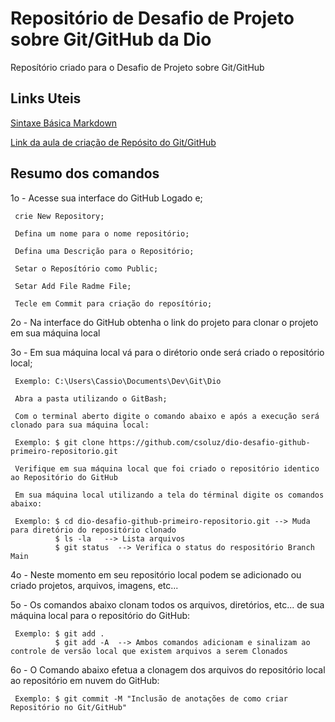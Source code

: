 # Repositório de Desafio de Projeto sobre Git/GitHub da Dio
Reposítório criado para o Desafio de Projeto sobre Git/GitHub

## Links Uteis

[Sintaxe Básica Markdown](https://www.markdownguide.org/getting-started/)

[Link da aula de criação de Repósito do Git/GitHub](https://web.dio.me/lab/criando-seu-primeiro-repositorio-no-github-para-compartilhar-seu-progresso/learning/e714fb1c-4990-4c47-99a5-d97703e40b4d)

## Resumo dos comandos

1o - Acesse sua interface do GitHub Logado e;

     crie New Repository;
     
     Defina um nome para o nome repositório;
     
     Defina uma Descrição para o Repositório;
     
     Setar o Reposítório como Public;
     
     Setar Add File Radme File;
     
     Tecle em Commit para criação do reposítório;

2o - Na interface do GitHub obtenha o link do projeto para clonar o projeto em sua máquina local
     
3o - Em sua máquina local vá para o dirétorio onde será criado o repositório local;

     Exemplo: C:\Users\Cassio\Documents\Dev\Git\Dio
     
     Abra a pasta utilizando o GitBash;
     
     Com o terminal aberto digite o comando abaixo e após a execução será clonado para sua máquina local:
     
     Exemplo: $ git clone https://github.com/csoluz/dio-desafio-github-primeiro-repositorio.git
     
     Verifique em sua máquina local que foi criado o repositório identico ao Repositório do GitHub
     
     Em sua máquina local utilizando a tela do términal digite os comandos abaixo:
     
     Exemplo: $ cd dio-desafio-github-primeiro-repositorio.git --> Muda para diretório do repositório clonado
              $ ls -la   --> Lista arquivos
              $ git status  --> Verifica o status do respositório Branch Main
             
4o - Neste momento em seu repositório local podem se adicionado ou criado projetos, arquivos, imagens, etc...

5o - Os comandos abaixo clonam todos os arquivos, diretórios, etc... de sua máquina local para o repositório do GitHub:

     Exemplo: $ git add .   
              $ git add -A  --> Ambos comandos adicionam e sinalizam ao controle de versão local que existem arquivos a serem Clonados
              
6o - O Comando abaixo efetua a clonagem dos arquivos do repositório local ao repositório em nuvem do GitHub:

     Exemplo: $ git commit -M "Inclusão de anotações de como criar Repositório no Git/GitHub"
              
              
     
